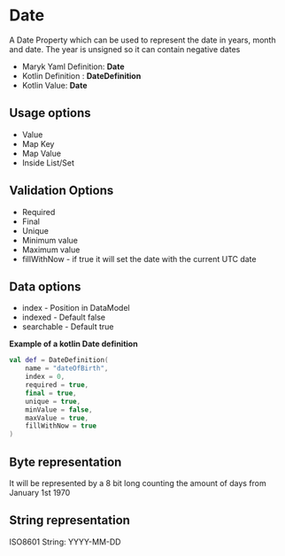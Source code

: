 # Date
A Date Property which can be used to represent the date in years, month and date. The 
year is unsigned so it can contain negative dates

- Maryk Yaml Definition: **Date**
- Kotlin Definition : **DateDefinition**
- Kotlin Value: **Date**


## Usage options
- Value
- Map Key
- Map Value
- Inside List/Set

## Validation Options
- Required
- Final
- Unique
- Minimum value
- Maximum value
- fillWithNow - if true it will set the date with the current UTC date

## Data options
- index - Position in DataModel 
- indexed - Default false
- searchable - Default true

**Example of a kotlin Date definition**
```kotlin
val def = DateDefinition(
    name = "dateOfBirth",
    index = 0,
    required = true,
    final = true,
    unique = true,
    minValue = false,
    maxValue = true,
    fillWithNow = true
)
```

## Byte representation
It will be represented by a 8 bit long counting the amount of days from January 1st 1970

## String representation
ISO8601 String: YYYY-MM-DD
